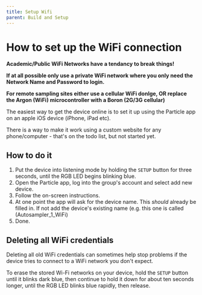 ```yaml
---
title: Setup Wifi
parent: Build and Setup
---
```


# How to set up the WiFi connection

**Academic/Public WiFi Networks have a tendancy to break things!**

**If at all possible only use a private WiFi network where you only need the Network Name and Password to login.**

**For remote sampling sites either use a cellular WiFi donlge, OR replace the Argon (WiFi) microcontroller with a Boron (2G/3G cellular)**

The easiest way to get the device online is to set it up using the Particle app on an apple iOS device (iPhone, iPad etc).

There is a way to make it work using a custom website for any phone/computer - that's on the todo list, but not started yet.



## How to do it

1.  Put the device into listening mode by holding the `SETUP` button for three seconds, until the RGB LED begins blinking blue.
2. Open the Particle app, log into the group's account and select add new device.
3.  Follow the on-screen instructions.
4.  At one point the app will ask for the device name.  This *should* already be filled in. If not add the device's existing name (e.g. this one is called (Autosampler_1_WiFi)
5.  Done.



## Deleting all WiFi credentials

Deleting all old WiFi credentials can sometimes help stop problems if the device tries to connect to a WiFi network you don't expect.

To erase the stored Wi-Fi networks on your device, hold the `SETUP` button until it blinks dark blue, then continue to hold it down for about ten seconds longer, until the RGB LED blinks blue rapidly, then release.

